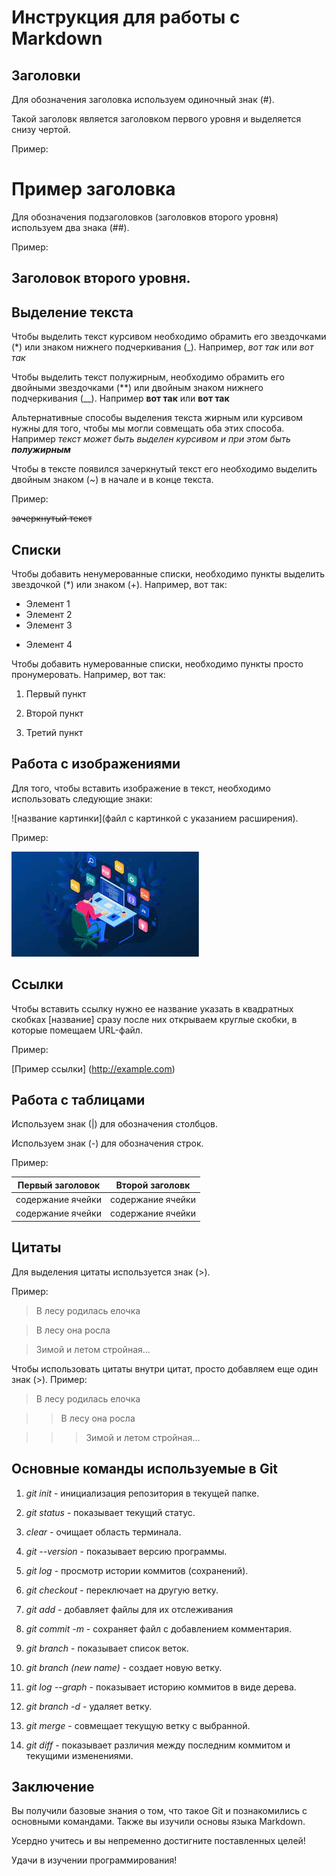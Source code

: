 # Инструкция для работы с Markdown

## Заголовки

Для обозначения заголовка используем одиночный знак (#).

Такой заголовк является заголовком первого уровня и выделяется снизу чертой.

Пример:

# Пример заголовка

Для обозначения подзаголовков (заголовков второго уровня) используем два знака (##).

Пример:

## Заголовок второго уровня.


## Выделение текста

Чтобы выделить текст курсивом необходимо обрамить его звездочками (*) или знаком нижнего подчеркивания (_). Например, *вот так* или _вот так_

Чтобы выделить текст полужирным, необходимо обрамить его двойными звездочками (**) или двойным знаком нижнего подчеркивания (__). Например **вот так** или __вот так__

Альтернативные способы выделения текста жирным или курсивом нужны для того, чтобы мы могли совмещать оба этих способа. Например _текст может быть выделен курсивом и при этом быть **полужирным**_

Чтобы в тексте появился зачеркнутый текст его необходимо выделить двойным знаком (~) в начале и в конце текста.

Пример:

~~зачеркнутый текст~~

## Списки

Чтобы добавить ненумерованные списки, необходимо пункты выделить звездочкой (*) или знаком (+).
Например, вот так:

* Элемент 1
* Элемент 2
* Элемент 3
+ Элемент 4


Чтобы добавить нумерованные списки, необходимо пункты просто пронумеровать.
Например, вот так:

1. Первый пункт

2. Второй пункт

3. Третий пункт

## Работа с изображениями

Для того, чтобы вставить изображение в текст, необходимо использовать следующие знаки:

![название картинки](файл с картинкой с указанием расширения).

Пример:


![Пример картинки](primer.jpg)

## Ссылки

Чтобы вставить ссылку нужно ее название указать в квадратных скобках [название] сразу после них открываем круглые скобки, в которые помещаем URL-файл.

Пример:

[Пример ссылки] (http://example.com)

## Работа с таблицами

Используем знак (|) для обозначения столбцов.

Используем знак (-) для обозначения строк.

Пример:

| Первый заголовок | Второй заголовк |
|------------------|-----------------|
|содержание ячейки |содержание ячейки|
|содержание ячейки |содержание ячейки|

## Цитаты

Для выделения цитаты используется знак (>).

Пример:

>В лесу родилась елочка

>В лесу она росла

>Зимой и летом стройная...

Чтобы использовать цитаты внутри цитат, просто добавляем еще один знак (>). Пример:

>В лесу родилась елочка

>>В лесу она росла

>>>Зимой и летом стройная...


## Основные команды используемые в Git

1. *git init* - инициализация репозитория в текущей папке.

2. *git status* - показывает текущий статус. 

3. *clear* - очищает область терминала. 

4. *git --version* - показывает версию программы.

5. *git log* - просмотр истории коммитов (сохранений).

6. *git checkout* - переключает на другую ветку.

7.  *git add* - добавляет файлы для их отслеживания

8. *git commit -m* - сохраняет файл с добавлением комментария.

9. *git branch* - показывает список веток.

10. *git branch (new name)* - создает новую ветку.

11. *git log --graph* - показывает историю коммитов в виде дерева.

12. *git branch -d* - удаляет ветку.

13. *git merge* - совмещает текущую ветку с выбранной.

14. *git diff* - показывает различия между последним коммитом и текущими изменениями.

## Заключение

Вы получили базовые знания о том, что такое Git и познакомились с основными командами. Также вы изучили основы языка Markdown.

Усердно учитесь и вы непременно достигните поставленных целей!

Удачи в изучении программирования!